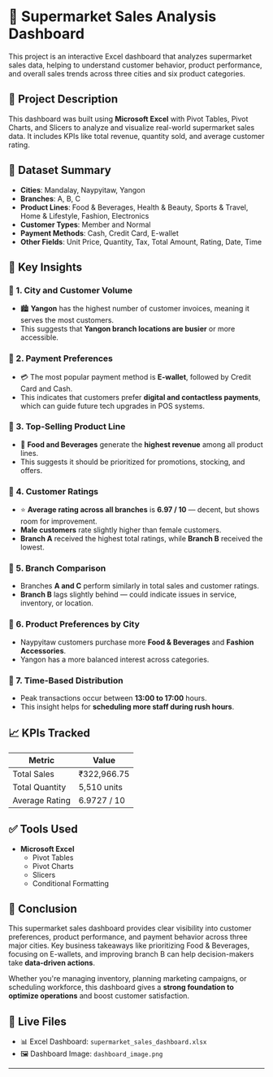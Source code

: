# 🛒 Supermarket Sales Analysis Dashboard

This project is an interactive Excel dashboard that analyzes supermarket sales data, helping to understand customer behavior, product performance, and overall sales trends across three cities and six product categories.


## 📁 Project Description

This dashboard was built using **Microsoft Excel** with Pivot Tables, Pivot Charts, and Slicers to analyze and visualize real-world supermarket sales data. It includes KPIs like total revenue, quantity sold, and average customer rating.


## 🧾 Dataset Summary

- **Cities**: Mandalay, Naypyitaw, Yangon  
- **Branches**: A, B, C  
- **Product Lines**: Food & Beverages, Health & Beauty, Sports & Travel, Home & Lifestyle, Fashion, Electronics  
- **Customer Types**: Member and Normal  
- **Payment Methods**: Cash, Credit Card, E-wallet  
- **Other Fields**: Unit Price, Quantity, Tax, Total Amount, Rating, Date, Time


## 🧠 Key Insights

### 🔹 1. **City and Customer Volume**
- 🏙️ **Yangon** has the highest number of customer invoices, meaning it serves the most customers.
- This suggests that **Yangon branch locations are busier** or more accessible.

### 🔹 2. **Payment Preferences**
- 💳 The most popular payment method is **E-wallet**, followed by Credit Card and Cash.
- This indicates that customers prefer **digital and contactless payments**, which can guide future tech upgrades in POS systems.

### 🔹 3. **Top-Selling Product Line**
- 🍔 **Food and Beverages** generate the **highest revenue** among all product lines.
- This suggests it should be prioritized for promotions, stocking, and offers.

### 🔹 4. **Customer Ratings**
- ⭐ **Average rating across all branches** is **6.97 / 10** — decent, but shows room for improvement.
- **Male customers** rate slightly higher than female customers.
- **Branch A** received the highest total ratings, while **Branch B** received the lowest.

### 🔹 5. **Branch Comparison**
- Branches **A and C** perform similarly in total sales and customer ratings.
- **Branch B** lags slightly behind — could indicate issues in service, inventory, or location.

### 🔹 6. **Product Preferences by City**
- Naypyitaw customers purchase more **Food & Beverages** and **Fashion Accessories**.
- Yangon has a more balanced interest across categories.

### 🔹 7. **Time-Based Distribution**
- Peak transactions occur between **13:00 to 17:00** hours.
- This insight helps for **scheduling more staff during rush hours**.


## 📈 KPIs Tracked

| Metric           | Value         |
|------------------|---------------|
| Total Sales      | ₹322,966.75   |
| Total Quantity   | 5,510 units   |
| Average Rating   | 6.9727 / 10   |


## ✅ Tools Used

- **Microsoft Excel**
  - Pivot Tables
  - Pivot Charts
  - Slicers
  - Conditional Formatting


## 📌 Conclusion

This supermarket sales dashboard provides clear visibility into customer preferences, product performance, and payment behavior across three major cities. Key business takeaways like prioritizing Food & Beverages, focusing on E-wallets, and improving branch B can help decision-makers take **data-driven actions**.

Whether you're managing inventory, planning marketing campaigns, or scheduling workforce, this dashboard gives a **strong foundation to optimize operations** and boost customer satisfaction.


## 🔗 Live Files

- 📊 Excel Dashboard: `supermarket_sales_dashboard.xlsx`
- 🖼️ Dashboard Image: `dashboard_image.png`

---


